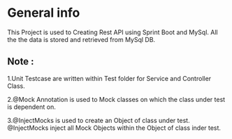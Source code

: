 # General info
This Project is used to Creating Rest API using Sprint Boot and MySql. All the the data is stored and retrieved from MySql DB.

## Note :

1.Unit Testcase are written within Test folder for Service and Controller Class.

2.@Mock Annotation is used to Mock classes on which the class under test is dependent on.

3.@InjectMocks is used to create an Object of class under test. @InjectMocks inject all Mock Objects within the Object of class inder test.
